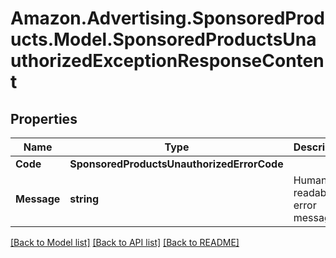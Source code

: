 # Amazon.Advertising.SponsoredProducts.Model.SponsoredProductsUnauthorizedExceptionResponseContent

## Properties

Name | Type | Description | Notes
------------ | ------------- | ------------- | -------------
**Code** | **SponsoredProductsUnauthorizedErrorCode** |  | 
**Message** | **string** | Human readable error message | 

[[Back to Model list]](../README.md#documentation-for-models) [[Back to API list]](../README.md#documentation-for-api-endpoints) [[Back to README]](../README.md)

